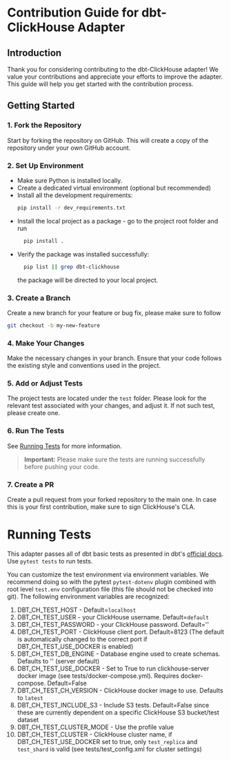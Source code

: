 # Contribution Guide for dbt-ClickHouse Adapter

## Introduction

Thank you for considering contributing to the dbt-ClickHouse adapter! We value your contributions and appreciate your
efforts to improve the adapter. This guide will help you get started with the contribution process.

## Getting Started

### 1. Fork the Repository

Start by forking the repository on GitHub. This will create a copy of the repository under your own GitHub account.

### 2. Set Up Environment

* Make sure Python is installed locally.
* Create a dedicated virtual environment (optional but recommended)
* Install all the development requirements:
    ```bash
    pip install -r dev_requirements.txt
    ```
* Install the local project as a package - go to the project root folder and run
    ```bash
      pip install .
    ```
* Verify the package was installed successfully:
  ```bash
    pip list || grep dbt-clickhouse
    ```
  the package will be directed to your local project.

### 3. Create a Branch

Create a new branch for your feature or bug fix, please make sure to follow 

```bash
git checkout -b my-new-feature
```

### 4. Make Your Changes

Make the necessary changes in your branch. Ensure that your code follows the existing style and conventions used in the
project.

### 5. Add or Adjust Tests

The project tests are located under the `test` folder. Please look for the relevant test associated with
your changes, and adjust it. If not such test, please create one.

### 6. Run The Tests

See [Running Tests](#running-tests) for more information.

> **Important:** Please make sure the tests are running successfully before pushing your code.

### 7. Create a PR
Create a pull request from your forked repository to the main one. In case this is your first contribution, make sure to sign ClickHouse's CLA.

# Running Tests

This adapter passes all of dbt basic tests as presented in dbt's [official docs](https://docs.getdbt.com/docs/contributing/testing-a-new-adapter#testing-your-adapter).
Use `pytest tests` to run tests.

You can customize the test environment via environment variables. We recommend doing so with the pytest `pytest-dotenv` plugin combined with root level `test.env`
configuration file (this file should not be checked into git).  The following environment variables are recognized:

1. DBT_CH_TEST_HOST - Default=`localhost`
2. DBT_CH_TEST_USER - your ClickHouse username. Default=`default`
3. DBT_CH_TEST_PASSWORD - your ClickHouse password. Default=''
4. DBT_CH_TEST_PORT - ClickHouse client port. Default=8123 (The default is automatically changed to the correct port if DBT_CH_TEST_USE_DOCKER is enabled)
5. DBT_CH_TEST_DB_ENGINE - Database engine used to create schemas.  Defaults to '' (server default)
6. DBT_CH_TEST_USE_DOCKER - Set to True to run clickhouse-server docker image (see tests/docker-compose.yml).  Requires docker-compose. Default=False
7. DBT_CH_TEST_CH_VERSION - ClickHouse docker image to use.  Defaults to `latest`
8. DBT_CH_TEST_INCLUDE_S3 - Include S3 tests.  Default=False since these are currently dependent on a specific ClickHouse S3 bucket/test dataset
9. DBT_CH_TEST_CLUSTER_MODE - Use the profile value
10. DBT_CH_TEST_CLUSTER - ClickHouse cluster name, if DBT_CH_TEST_USE_DOCKER set to true, only `test_replica` and `test_shard` is valid (see tests/test_config.xml for cluster settings)
